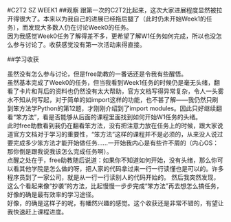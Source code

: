 #C2T2 SZ WEEK1
##观察
跟第一次的C2T2比起来，这次大家进展程度显然被拉开得很大了。本来以为我自己的进展已经拖后腿了（此时仍未开始Week1的任务），而发现大多数人仍在讨论Week0的任务。  
因为我感觉Week0任务了解得差不多，更希望了解W1任务如何完成，所以也没怎么参与讨论了。收获感觉没有第一次活动来得直接。

##学习收获

虽然没有怎么参与讨论，但是free助教的一番话还是令我有些醒悟。  
虽然基本完成了Week0的任务，但当我看到Week1任务的时候仍是毫无头绪，翻看了卡片和背后的资料也仍然没有太大帮助，官方文档写得异常复杂，令人一头雾水不知从何写起，对于简单的如import这样的功能，也不甚了解——我仍然只刷到笨方法学Python的第12题，才刚刚介绍到了import modules。因此只好继续翻看“笨方法”，看是否能够从后面的课程里面找到如何开始W1任务的头绪。  
此时free助教看到我仍在翻看笨方法，没有把注意力放在任务上的时候，跟大家说道官方文档对于学习的重要性，“笨方法”这样的课程并不是必须的，从来没人说过要完成多少笨方法才能开始做任务......一开始我内心是有些许不屑的（内心OS：那你倒是跟我说我该怎么完成任务啊）。  
点醒之处在于，free助教随后说道：如果你不知道如何开始，没有头绪，那么你可以看其他学院是怎么做的呀，把人家的代码拿过来一行一行读懂也是可以的。许多程序员到了一家公司，就是从一行一行读别人的代码开始的。
然后我突然发现，这么个看起来像“抄袭”的方法，比起慢慢一步步完成“笨方法”再去想怎么搞任务，好像的确是最有效率的学习途径。  
好像，的确是这样子的呢，有幡然兴趣的感觉。这个收获还是非常不错的，有望让我快速赶上课程进度。
